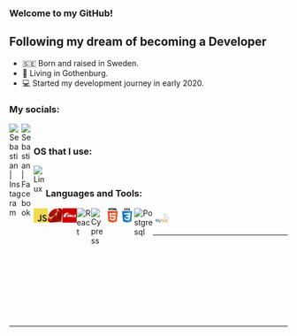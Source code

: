 ### Welcome to my GitHub!


## Following my dream of becoming a Developer

- 🇸🇪 Born and raised in Sweden.  
- 📍 Living in Gothenburg.
- 💻 Started my development journey in early 2020.


### My socials:
[<img align="left" alt="Sebastian | Instagram" width="22px" src="https://cdn.jsdelivr.net/npm/simple-icons@v3/icons/instagram.svg" />][instagram]

[<img align="left" alt="Sebastian | Facebook" width="22px" src="https://cdn.jsdelivr.net/npm/simple-icons@3.7.0/icons/facebook.svg" />][Facebook]

<br />

### OS that I use:

[<img align="left" alt="Linux" width="22px" src="https://cdn.jsdelivr.net/npm/simple-icons@3.7.0/icons/linux.svg" />][Linux]

<br />

### Languages and Tools:

<img align="left" alt="JavaScript" width="26px" src="https://raw.githubusercontent.com/github/explore/80688e429a7d4ef2fca1e82350fe8e3517d3494d/topics/javascript/javascript.png" />

<img align="left" alt="Ruby" width="26px" src="https://raw.githubusercontent.com/github/explore/80688e429a7d4ef2fca1e82350fe8e3517d3494d/topics/ruby/ruby.png" />

<img align="left" alt="Rails" width="26px" src="https://raw.githubusercontent.com/github/explore/80688e429a7d4ef2fca1e82350fe8e3517d3494d/topics/rails/rails.png" />

<img align="left" alt="React" width="26px" src="https://img.icons8.com/plasticine/100/000000/react.png" />

<img align="left" alt="Cypress" width="26px" src="https://raw.githubusercontent.com/cypress-io/cypress-icons/master/src/cypress.iconset/icon_32x32.png"/>

<img align="left" alt="HTML5" width="26px" src="https://raw.githubusercontent.com/github/explore/80688e429a7d4ef2fca1e82350fe8e3517d3494d/topics/html/html.png" />

<img align="left" alt="CSS3" width="26px" src="https://raw.githubusercontent.com/github/explore/80688e429a7d4ef2fca1e82350fe8e3517d3494d/topics/css/css.png" />

<img align="left" alt="Postgresql" width="34px" src="https://img.icons8.com/color/48/000000/postgreesql.png" />

<img align="left" alt="MySQL" width="35px" src="https://raw.githubusercontent.com/github/explore/80688e429a7d4ef2fca1e82350fe8e3517d3494d/topics/mysql/mysql.png" />


<br />
<br />

---
<br />
<br />
<br />
<br />
<br />
<br />
<br />
<br />

---

[instagram]: https://www.instagram.com/sebbekarsikko/
[Facebook]: https://www.facebook.com/sebbekarsikko/
[Linux]: https://www.linux.com/
